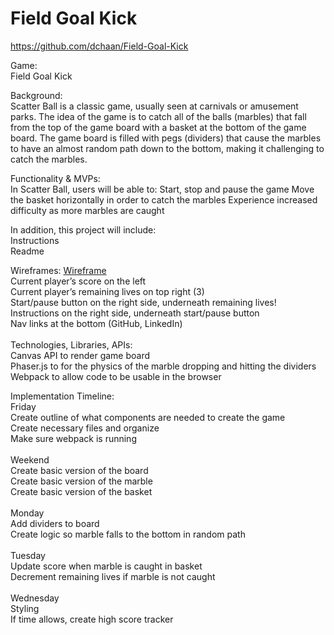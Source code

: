 # Field Goal Kick
https://github.com/dchaan/Field-Goal-Kick

Game: 
<br>Field Goal Kick

Background: 
<br>
Scatter Ball is a classic game, usually seen at carnivals or amusement parks. The idea of the game is to catch all of the balls (marbles) that fall from the top of the game board with a basket at the bottom of the game board. The game board is filled with pegs (dividers) that cause the marbles to have an almost random path down to the bottom, making it challenging to catch the marbles.

Functionality & MVPs: 
<br>
In Scatter Ball, users will be able to:
Start, stop and pause the game
Move the basket horizontally in order to catch the marbles
Experience increased difficulty as more marbles are caught

In addition, this project will include:
<br>
Instructions
<br>
Readme


Wireframes: [Wireframe](https://user-images.githubusercontent.com/86130893/139481045-e5db9a93-1c60-46db-921c-35a4e75a09b4.png)
<br>
Current player’s score on the left
<br>
Current player’s remaining lives on top right (3)
<br>
Start/pause button on the right side, underneath remaining lives!
<br>
Instructions on the right side, underneath start/pause button
<br>
Nav links at the bottom (GitHub, LinkedIn)
<br><br>
Technologies, Libraries, APIs: 
<br>
Canvas API to render game board
<br>
Phaser.js to for the physics of the marble dropping and hitting the dividers
<br>
Webpack to allow code to be usable in the browser

Implementation Timeline:
<br>
Friday 
<br>
Create outline of what components are needed to create the game
<br>
Create necessary files and organize 
<br>
Make sure webpack is running
<br><br>
Weekend
<br>
Create basic version of the board
<br>
Create basic version of the marble
<br>
Create basic version of the basket
<br><br>
Monday
<br>
Add dividers to board
<br>
Create logic so marble falls to the bottom in random path
<br><br>
Tuesday
<br>
Update score when marble is caught in basket
<br>
Decrement remaining lives if marble is not caught
<br><br>
Wednesday
<br>
Styling
<br>
If time allows, create high score tracker
